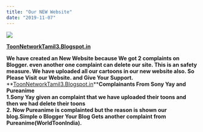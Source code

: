 ```yaml
---
title: "Our NEW Website"
date: "2019-11-07"
---
```


[![](https://1.bp.blogspot.com/-DThw9nuctNE/XXDvSFtzHiI/AAAAAAAAAvc/Fz3fWZofrQ8WFsncpdQfAql0NGrRWT-4gCEwYBhgL/s640/Logo.jpg)](https://1.bp.blogspot.com/-DThw9nuctNE/XXDvSFtzHiI/AAAAAAAAAvc/Fz3fWZofrQ8WFsncpdQfAql0NGrRWT-4gCEwYBhgL/s1600/Logo.jpg)

**[ToonNetworkTamil3.Blogspot.in](http://toonnetworktamil3.blogspot.in/)**

**We have created an New Website because We got 2 complaints on Blogger. even another one complaint can delete our site. This is an safety measure. We have uploaded all our cartoons in our new website also. So Please Visit** **our Website. and Give Your Support.**   
**[ToonNetworkTamil3.Blogspot.in](http://toonnetworktamil3.blogspot.in/)****Complainants From Sony Yay and Pureanime**  
**1.Sony Yay given an complaint that we have uploaded their toons and then we had delete their toons**  
**2\. Now Pureanime is complainted but the reason is shown our blog.Simple o Blogger Your Blog Gets another complaint from Pureanime(WorldToonIndia).**
